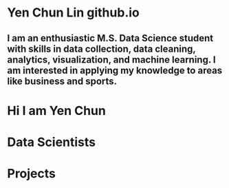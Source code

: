 # Yen Chun Lin github.io

## I am an enthusiastic M.S. Data Science student with skills in data collection, data cleaning, analytics, visualization, and machine learning. I am interested in applying my knowledge to areas like  business and sports.

# Hi I am Yen Chun
# Data Scientists
# Projects
